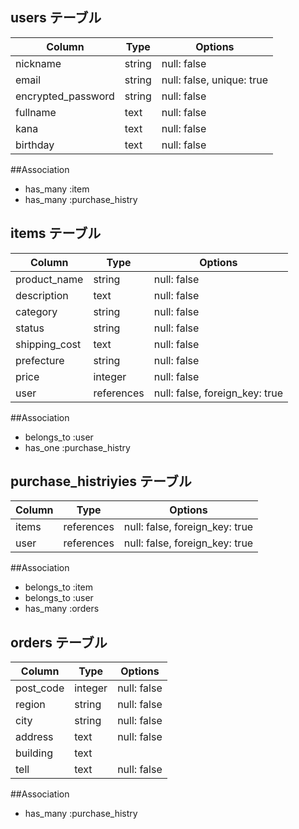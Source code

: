 ## users テーブル
| Column             | Type   | Options                   |
| ------------------ | ------ | ------------------------- |
| nickname           | string | null: false               |
| email              | string | null: false, unique: true |
| encrypted_password | string | null: false               |
| fullname           | text   | null: false               |
| kana               | text   | null: false               |
| birthday           | text   | null: false               |

##Association
- has_many :item
- has_many :purchase_histry

## items テーブル

| Column        | Type       | Options                        |
| ------------- | ---------- | ------------------------------ |
| product_name  | string     | null: false                    |
| description   | text       | null: false                    |
| category      | string     | null: false                    |
| status        | string     | null: false                    |
| shipping_cost | text       | null: false                    |
| prefecture    | string     | null: false                    |
| price         | integer    | null: false                    |
| user          | references | null: false, foreign_key: true |

##Association
- belongs_to :user
- has_one :purchase_histry

## purchase_histriyies テーブル

| Column     | Type       | Options                        |
| ---------- | ---------- | ------------------------------ |
| items      | references | null: false, foreign_key: true |
| user       | references | null: false, foreign_key: true |

##Association
- belongs_to :item
- belongs_to :user
- has_many :orders

## orders テーブル
| Column    | Type    | Options         |
| ----------| ------- | --------------- |
| post_code | integer | null: false     |
| region    | string  | null: false     |
| city      | string  | null: false     |
| address   | text    | null: false     |
| building  | text    |                 |
| tell      | text    | null: false     |

##Association
- has_many :purchase_histry
